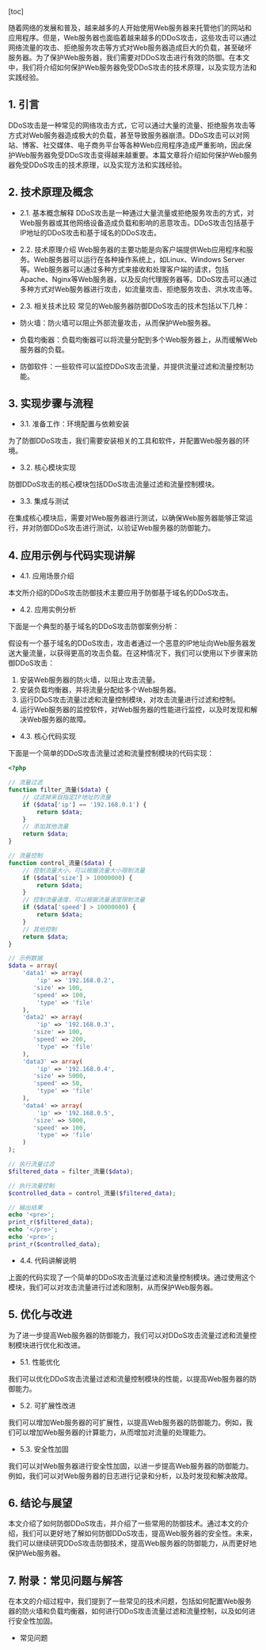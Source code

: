 
[toc]                    
                
                
随着网络的发展和普及，越来越多的人开始使用Web服务器来托管他们的网站和应用程序。但是，Web服务器也面临着越来越多的DDoS攻击，这些攻击可以通过网络流量的攻击、拒绝服务攻击等方式对Web服务器造成巨大的负载，甚至破坏服务器。为了保护Web服务器，我们需要对DDoS攻击进行有效的防御。在本文中，我们将介绍如何保护Web服务器免受DDoS攻击的技术原理，以及实现方法和实践经验。

## 1. 引言

DDoS攻击是一种常见的网络攻击方式，它可以通过大量的流量、拒绝服务攻击等方式对Web服务器造成极大的负载，甚至导致服务器崩溃。DDoS攻击可以对网站、博客、社交媒体、电子商务平台等各种Web应用程序造成严重影响，因此保护Web服务器免受DDoS攻击变得越来越重要。本篇文章将介绍如何保护Web服务器免受DDoS攻击的技术原理，以及实现方法和实践经验。

## 2. 技术原理及概念

- 2.1. 基本概念解释
DDoS攻击是一种通过大量流量或拒绝服务攻击的方式，对Web服务器或其他网络设备造成负载和影响的恶意攻击。DDoS攻击包括基于IP地址的DDoS攻击和基于域名的DDoS攻击。
- 2.2. 技术原理介绍
Web服务器的主要功能是向客户端提供Web应用程序和服务。Web服务器可以运行在各种操作系统上，如Linux、Windows Server等。Web服务器可以通过多种方式来接收和处理客户端的请求，包括Apache、Nginx等Web服务器，以及反向代理服务器等。DDoS攻击可以通过多种方式对Web服务器进行攻击，如流量攻击、拒绝服务攻击、洪水攻击等。
- 2.3. 相关技术比较
常见的Web服务器防御DDoS攻击的技术包括以下几种：

- 防火墙：防火墙可以阻止外部流量攻击，从而保护Web服务器。
- 负载均衡器：负载均衡器可以将流量分配到多个Web服务器上，从而缓解Web服务器的负载。
- 防御软件：一些软件可以监控DDoS攻击流量，并提供流量过滤和流量控制功能。

## 3. 实现步骤与流程

- 3.1. 准备工作：环境配置与依赖安装

为了防御DDoS攻击，我们需要安装相关的工具和软件，并配置Web服务器的环境。

- 3.2. 核心模块实现

防御DDoS攻击的核心模块包括DDoS攻击流量过滤和流量控制模块。

- 3.3. 集成与测试

在集成核心模块后，需要对Web服务器进行测试，以确保Web服务器能够正常运行，并对防御DDoS攻击进行测试，以验证Web服务器的防御能力。

## 4. 应用示例与代码实现讲解

- 4.1. 应用场景介绍

本文所介绍的DDoS攻击防御技术主要应用于防御基于域名的DDoS攻击。

- 4.2. 应用实例分析

下面是一个典型的基于域名的DDoS攻击防御案例分析：

假设有一个基于域名的DDoS攻击，攻击者通过一个恶意的IP地址向Web服务器发送大量流量，以获得更高的攻击负载。在这种情况下，我们可以使用以下步骤来防御DDoS攻击：

1. 安装Web服务器的防火墙，以阻止攻击流量。
2. 安装负载均衡器，并将流量分配给多个Web服务器。
3. 运行DDoS攻击流量过滤和流量控制模块，对攻击流量进行过滤和控制。
4. 运行Web服务器的监控软件，对Web服务器的性能进行监控，以及时发现和解决Web服务器的故障。

- 4.3. 核心代码实现

下面是一个简单的DDoS攻击流量过滤和流量控制模块的代码实现：
```php
<?php

// 流量过滤
function filter_流量($data) {
    // 过滤掉来自指定IP地址的流量
    if ($data['ip'] == '192.168.0.1') {
        return $data;
    }
    // 添加其他流量
    return $data;
}

// 流量控制
function control_流量($data) {
    // 控制流量大小，可以根据流量大小限制流量
    if ($data['size'] > 10000000) {
        return $data;
    }
    // 控制流量速度，可以根据流量速度限制流量
    if ($data['speed'] > 10000000) {
        return $data;
    }
    // 其他控制
    return $data;
}

// 示例数据
$data = array(
    'data1' => array(
        'ip' => '192.168.0.2',
       'size' => 100,
       'speed' => 100,
        'type' => 'file'
    ),
    'data2' => array(
        'ip' => '192.168.0.3',
       'size' => 100,
       'speed' => 200,
        'type' => 'file'
    ),
    'data3' => array(
        'ip' => '192.168.0.4',
       'size' => 5000,
       'speed' => 50,
        'type' => 'file'
    ),
    'data4' => array(
        'ip' => '192.168.0.5',
       'size' => 5000,
       'speed' => 100,
        'type' => 'file'
    )
);

// 执行流量过滤
$filtered_data = filter_流量($data);

// 执行流量控制
$controlled_data = control_流量($filtered_data);

// 输出结果
echo '<pre>';
print_r($filtered_data);
echo '</pre>';
echo '<pre>';
print_r($controlled_data);
```

- 4.4. 代码讲解说明

上面的代码实现了一个简单的DDoS攻击流量过滤和流量控制模块。通过使用这个模块，我们可以对攻击流量进行过滤和限制，从而保护Web服务器。

## 5. 优化与改进

为了进一步提高Web服务器的防御能力，我们可以对DDoS攻击流量过滤和流量控制模块进行优化和改进。

- 5.1. 性能优化

我们可以优化DDoS攻击流量过滤和流量控制模块的性能，以提高Web服务器的防御能力。

- 5.2. 可扩展性改进

我们可以增加Web服务器的可扩展性，以提高Web服务器的防御能力。例如，我们可以增加Web服务器的计算能力，从而增加对流量的处理能力。

- 5.3. 安全性加固

我们可以对Web服务器进行安全性加固，以进一步提高Web服务器的防御能力。例如，我们可以对Web服务器的日志进行记录和分析，以及时发现和解决故障。

## 6. 结论与展望

本文介绍了如何防御DDoS攻击，并介绍了一些常用的防御技术。通过本文的介绍，我们可以更好地了解如何防御DDoS攻击，提高Web服务器的安全性。未来，我们可以继续研究DDoS攻击防御技术，提高Web服务器的防御能力，从而更好地保护Web服务器。

## 7. 附录：常见问题与解答

在本文的介绍过程中，我们提到了一些常见的技术问题，包括如何配置Web服务器的防火墙和负载均衡器，如何进行DDoS攻击流量过滤和流量控制，以及如何进行安全性加固。

- 常见问题

